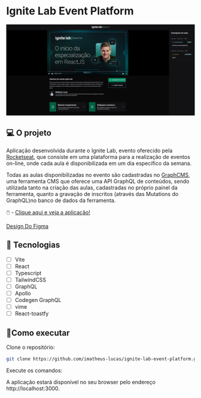 # Ignite Lab Event Platform

![screenshot.png](.github/assets/screenshot.png)

## 💻 O projeto

Aplicação desenvolvida durante o Ignite Lab, evento oferecido pela [Rocketseat](https://rocketseat.com.br/), que consiste em uma plataforma para a realização de eventos on-line, onde cada aula é disponibilizada em um dia específico da semana.

Todas as aulas disponibilizadas no evento são cadastradas no [GraphCMS](https://graphcms.com/), uma ferramenta CMS que oferece uma API GraphQL de conteúdos, sendo utilizada tanto na criação das aulas, cadastradas no próprio painel da ferramenta, quanto a gravação de inscritos (através das Mutations do GraphQL)no banco de dados da ferramenta.

🖱️ - [Clique aqui e veja a aplicação!](https://ignite-lab-event-platform-seven.vercel.app/)

[Design Do Figma](<https://www.figma.com/file/Psv3GmRVAw3AI1dgL9pdD0/Plataforma-de-evento---Ignite-Lab-(Community)?node-id=8%3A399>)

## 🍃 Tecnologias

- [ ] Vite
- [ ] React
- [ ] Typescript
- [ ] TailwindCSS
- [ ] GraphQL
- [ ] Apollo
- [ ] Codegen GraphQL
- [ ] vime
- [ ] React-toastfy

## 🚀Como executar

Clone o repositório:

```bash
git clone https://github.com/imatheus-lucas/ignite-lab-event-platform.git
```

Execute os comandos:

A aplicação estará disponível no seu browser pelo endereço http://localhost:3000.
